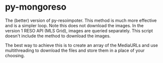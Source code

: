 # py-mongoreso

The (better) version of py-resoimpoter. This method is much more effective and is a simpler loop. Note this does not download the images. In the version 1 RESO API (MLS Grid), images are queried separately. This script doesn't include the method to download the images.

The best way to achieve this is to create an array of the MediaURLs and use multithreading to download the files and store them in a place of your choosing.